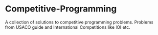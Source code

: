 # Competitive-Programming

A collection of solutions to competitive programming problems.
Problems from USACO guide and International Competitions like IOI etc.
